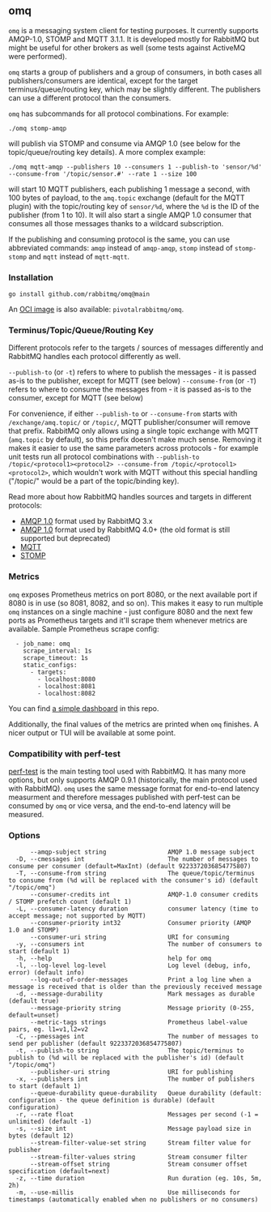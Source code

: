 ## omq

`omq` is a messaging system client for testing purposes. It currently supports AMQP-1.0, STOMP and MQTT 3.1.1.
It is developed mostly for RabbitMQ but might be useful for other brokers as well (some tests against ActiveMQ
were performed).

`omq` starts a group of publishers and a group of consumers, in both cases all publishers/consumers are identical,
except for the target terminus/queue/routing key, which may be slightly different. The publishers can use
a different protocol than the consumers.

`omq` has subcommands for all protocol combinations. For example:
```
./omq stomp-amqp
```
will publish via STOMP and consume via AMQP 1.0 (see below for the topic/queue/routing key details). A more complex example:
```
./omq mqtt-amqp --publishers 10 --consumers 1 --publish-to 'sensor/%d' --consume-from '/topic/sensor.#' --rate 1 --size 100
```
will start 10 MQTT publishers, each publishing 1 message a second, with 100 bytes of payload, to the `amq.topic` exchange (default for the MQTT plugin)
with the topic/routing key of `sensor/%d`, where the `%d` is the ID of the publisher (from 1 to 10). It will also start a single AMQP 1.0 consumer that
consumes all those messages thanks to a wildcard subscription.

If the publishing and consuming protocol is the same, you can use abbreviated commands: `amqp` instead of `amqp-amqp`, `stomp` instead of `stomp-stomp`
and `mqtt` instead of `mqtt-mqtt`.

### Installation

```
go install github.com/rabbitmq/omq@main
```

An [OCI image](https://hub.docker.com/r/pivotalrabbitmq/omq/tags) is also available: `pivotalrabbitmq/omq`.

### Terminus/Topic/Queue/Routing Key

Different protocols refer to the targets / sources of messages differently and RabbitMQ handles each protocol differently as well.

`--publish-to` (or `-t`) refers to where to publish the messages - it is passed as-is to the publisher, except for MQTT (see below)
`--consume-from` (or `-T`) refers to where to consume the messages from - it is passed as-is to the consumer, except for MQTT (see below)

For convenience, if either `--publish-to` or `--consume-from` starts with `/exchange/amq.topic/` or `/topic/`, MQTT publisher/consumer
will remove that prefix. RabbitMQ only allows using a single topic exchange with MQTT (`amq.topic` by default), so this prefix doesn't make
much sense. Removing it makes it easier to use the same parameters across protocols - for example unit tests run all protocol combinations
with `--publish-to /topic/<protocol1><protocol2> --consume-from /topic/<protocol1><protocol2>`, which wouldn't work with MQTT without
this special handling ("/topic/" would be a part of the topic/binding key).

Read more about how RabbitMQ handles sources and targets in different protocols:
* [AMQP 1.0](https://www.rabbitmq.com/docs/next/amqp#address-v1) format used by RabbitMQ 3.x
* [AMQP 1.0](https://www.rabbitmq.com/docs/next/amqp#address-v2) format used by RabbitMQ 4.0+ (the old format is still supported but deprecated)
* [MQTT](https://www.rabbitmq.com/docs/mqtt#topic-level-separator-and-wildcards)
* [STOMP](https://www.rabbitmq.com/docs/stomp#d)

### Metrics

`omq` exposes Prometheus metrics on port 8080, or the next available port if 8080 is in use (so 8081, 8082, and so on). This makes it easy to run multiple
`omq` instances on a single machine - just configure 8080 and the next few ports as Prometheus targets and it'll scrape them whenever metrics are available.
Sample Prometheus scrape config:
```
  - job_name: omq
    scrape_interval: 1s
    scrape_timeout: 1s
    static_configs:
      - targets:
        - localhost:8080
        - localhost:8081
        - localhost:8082
```

You can find [a simple dashboard](./dashboard/OMQ-Grafana.json) in this repo.

Additionally, the final values of the metrics are printed when `omq` finishes. A nicer output or TUI will be available at some point.

### Compatibility with perf-test

[perf-test](https://perftest.rabbitmq.com/) is the main testing tool used with RabbitMQ. It has many more options, but only supports AMQP 0.9.1
(historically, the main protocol used with RabbitMQ). `omq` uses the same message format for end-to-end latency measurment and therefore
messages published with perf-test can be consumed by `omq` or vice versa, and the end-to-end latency will be measured.

### Options

```
      --amqp-subject string                 AMQP 1.0 message subject
  -D, --cmessages int                       The number of messages to consume per consumer (default=MaxInt) (default 9223372036854775807)
  -T, --consume-from string                 The queue/topic/terminus to consume from (%d will be replaced with the consumer's id) (default "/topic/omq")
      --consumer-credits int                AMQP-1.0 consumer credits / STOMP prefetch count (default 1)
  -L, --consumer-latency duration           consumer latency (time to accept message; not supported by MQTT)
      --consumer-priority int32             Consumer priority (AMQP 1.0 and STOMP)
      --consumer-uri string                 URI for consuming
  -y, --consumers int                       The number of consumers to start (default 1)
  -h, --help                                help for omq
  -l, --log-level log-level                 Log level (debug, info, error) (default info)
      --log-out-of-order-messages           Print a log line when a message is received that is older than the previously received message
  -d, --message-durability                  Mark messages as durable (default true)
      --message-priority string             Message priority (0-255, default=unset)
      --metric-tags strings                 Prometheus label-value pairs, eg. l1=v1,l2=v2
  -C, --pmessages int                       The number of messages to send per publisher (default 9223372036854775807)
  -t, --publish-to string                   The topic/terminus to publish to (%d will be replaced with the publisher's id) (default "/topic/omq")
      --publisher-uri string                URI for publishing
  -x, --publishers int                      The number of publishers to start (default 1)
      --queue-durability queue-durability   Queue durability (default: configuration - the queue definition is durable) (default configuration)
  -r, --rate float                          Messages per second (-1 = unlimited) (default -1)
  -s, --size int                            Message payload size in bytes (default 12)
      --stream-filter-value-set string      Stream filter value for publisher
      --stream-filter-values string         Stream consumer filter
      --stream-offset string                Stream consumer offset specification (default=next)
  -z, --time duration                       Run duration (eg. 10s, 5m, 2h)
  -m, --use-millis                          Use milliseconds for timestamps (automatically enabled when no publishers or no consumers)
```

